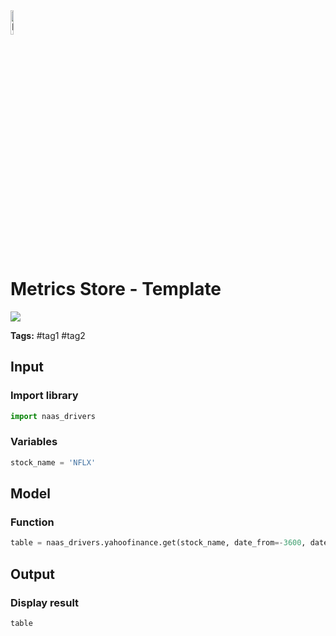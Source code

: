 <img width="10%" alt="Naas" src="https://landen.imgix.net/jtci2pxwjczr/assets/5ice39g4.png?w=160"/>

# Metrics Store - Template
<a href="https://app.naas.ai/user-redirect/naas/downloader?url=https://raw.githubusercontent.com/jupyter-naas/awesome-notebooks/master/Metrics%20Store/Metrics_Store_Template.ipynb" target="_parent"><img src="https://naasai-public.s3.eu-west-3.amazonaws.com/open_in_naas.svg"/></a>

**Tags:** #tag1 #tag2

## Input

### Import library


```python
import naas_drivers
```

### Variables


```python
stock_name = 'NFLX'  
```

## Model

### Function


```python
table = naas_drivers.yahoofinance.get(stock_name, date_from=-3600, date_to="today", moving_averages=[20,50])
```

## Output

### Display result


```python
table
```

